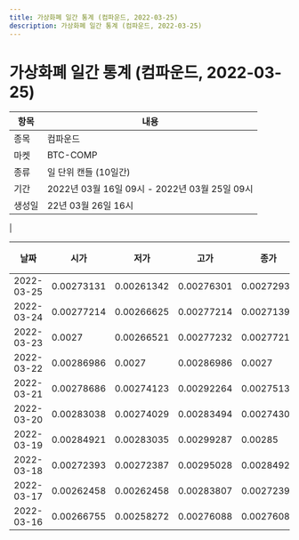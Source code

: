 ```yaml
---
title: 가상화폐 일간 통계 (컴파운드, 2022-03-25)
description: 가상화폐 일간 통계 (컴파운드, 2022-03-25)
---
```


가상화폐 일간 통계 (컴파운드, 2022-03-25)
===

|항목|내용|
|--|--|
|종목|컴파운드|
|마켓|BTC-COMP|
|종류|일 단위 캔들 (10일간)|
|기간|2022년 03월 16일 09시 - 2022년 03월 25일 09시|
|생성일|22년 03월 26일 16시|
|

|날짜|시가|저가|고가|종가|비고|
|--|--|--|--|--|--|
|2022-03-25|0.00273131|0.00261342|0.00276301|0.00272932|    |
|2022-03-24|0.00277214|0.00266625|0.00277214|0.00271394|    |
|2022-03-23|0.0027|0.00266521|0.00277232|0.00277213|    |
|2022-03-22|0.00286986|0.0027|0.00286986|0.0027|    |
|2022-03-21|0.00278686|0.00274123|0.00292264|0.00275135|    |
|2022-03-20|0.00283038|0.00274029|0.00283494|0.00274309|    |
|2022-03-19|0.00284921|0.00283035|0.00299287|0.00285|    |
|2022-03-18|0.00272393|0.00272387|0.00295028|0.00284921|    |
|2022-03-17|0.00262458|0.00262458|0.00283807|0.00272394|    |
|2022-03-16|0.00266755|0.00258272|0.00276088|0.00276086|    |
